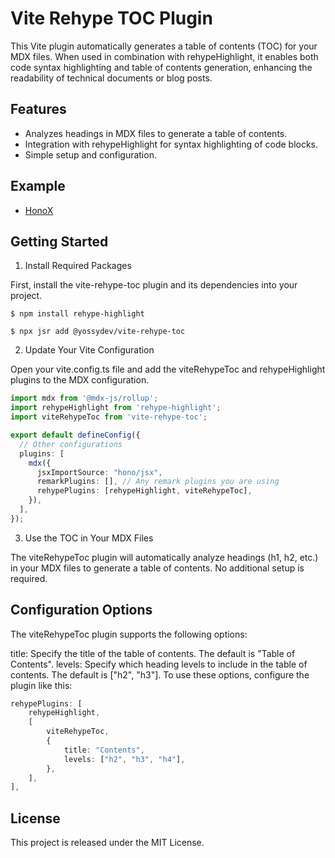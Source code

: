 # Vite Rehype TOC Plugin

This Vite plugin automatically generates a table of contents (TOC) for your MDX files. When used in combination with rehypeHighlight, it enables both code syntax highlighting and table of contents generation, enhancing the readability of technical documents or blog posts.

## Features

- Analyzes headings in MDX files to generate a table of contents.
- Integration with rehypeHighlight for syntax highlighting of code blocks.
- Simple setup and configuration.

## Example

- [HonoX](https://github.com/yossydev/vite-rehype-toc/tree/main/examples/honox)

## Getting Started

1. Install Required Packages

First, install the vite-rehype-toc plugin and its dependencies into your project.

```
$ npm install rehype-highlight

$ npx jsr add @yossydev/vite-rehype-toc
```

2. Update Your Vite Configuration

Open your vite.config.ts file and add the viteRehypeToc and rehypeHighlight plugins to the MDX configuration.


```ts
import mdx from '@mdx-js/rollup';
import rehypeHighlight from 'rehype-highlight';
import viteRehypeToc from 'vite-rehype-toc';

export default defineConfig({
  // Other configurations
  plugins: [
    mdx({
      jsxImportSource: "hono/jsx",
      remarkPlugins: [], // Any remark plugins you are using
      rehypePlugins: [rehypeHighlight, viteRehypeToc],
    }),
  ],
});
```

3. Use the TOC in Your MDX Files

The viteRehypeToc plugin will automatically analyze headings (h1, h2, etc.) in your MDX files to generate a table of contents. No additional setup is required.

## Configuration Options
The viteRehypeToc plugin supports the following options:

title: Specify the title of the table of contents. The default is "Table of Contents".
levels: Specify which heading levels to include in the table of contents. The default is ["h2", "h3"].
To use these options, configure the plugin like this:

```ts
rehypePlugins: [
    rehypeHighlight,
    [
        viteRehypeToc,
        {
            title: "Contents",
            levels: ["h2", "h3", "h4"],
        },
    ],
],
```

## License
This project is released under the MIT License.
